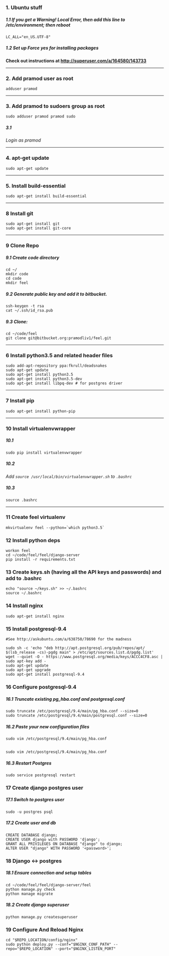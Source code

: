 ### 1. Ubuntu stuff

##### 1.1 If you get a Warning! Local Error, then add this line to /etc/environment; then reboot
`LC_ALL="en_US.UTF-8"`

##### 1.2 Set up Force yes for installing packages

**Check out instructions at http://superuser.com/a/164580/143733**
____

### 2. Add pramod user as root
    adduser pramod
____

### 3. Add pramod to sudoers group as root
    sudo adduser pramod pramod sudo

##### 3.1
*Login as pramod*
____

### 4. apt-get update
    sudo apt-get update
____

### 5. Install build-essential
    sudo apt-get install build-essential
____

### 8 Install git
    sudo apt-get install git
    sudo apt-get install git-core

____

### 9 Clone Repo

##### 9.1 Create code directory
    cd ~/
    mkdir code
    cd code
    mkdir feel

##### 9.2 Generate public key and add it to bitbucket. 
    ssh-keygen -t rsa
    cat ~/.ssh/id_rsa.pub

##### 9.3 Clone:
    cd ~/code/feel
    git clone git@bitbucket.org:pramodliv1/feel.git
____

### 6 Install python3.5 and related header files
    sudo add-apt-repository ppa:fkrull/deadsnakes
    sudo apt-get update
    sudo apt-get install python3.5
    sudo apt-get install python3.5-dev
    sudo apt-get install libpq-dev # for postgres driver
____

### 7 Install pip
    sudo apt-get install python-pip
____

### 10 Install virtualenvwrapper
    
##### 10.1
    sudo pip install virtualenvwrapper

##### 10.2
*Add `source /usr/local/bin/virtualenvwrapper.sh` to `.bashrc`*

##### 10.3
    source .bashrc
____

### 11 Create feel virtualenv

    mkvirtualenv feel --python=`which python3.5`

### 12 Install python deps

    workon feel
    cd ~/code/feel/feel/django-server
    pip install -r requirements.txt

### 13 Create keys.sh  (having all the API keys and passwords) and add to .bashrc

    echo "source ~/keys.sh" >> ~/.bashrc
    source ~/.bashrc

### 14 Install nginx
    
    sudo apt-get install nginx

### 15 Install postgresql-9.4
    
    #See http://askubuntu.com/a/638750/78690 for the madness

    sudo sh -c 'echo "deb http://apt.postgresql.org/pub/repos/apt/ $(lsb_release -cs)-pgdg main" > /etc/apt/sources.list.d/pgdg.list'
    wget --quiet -O - https://www.postgresql.org/media/keys/ACCC4CF8.asc | sudo apt-key add -
    sudo apt-get update
    sudo apt-get upgrade
    sudo apt-get install postgresql-9.4

### 16 Configure postgresql-9.4 
    
##### 16.1 Truncate existing pg_hba.conf and postgresql.conf
    
    sudo truncate /etc/postgresql/9.4/main/pg_hba.conf --size=0
    sudo truncate /etc/postgresql/9.4/main/postgresql.conf --size=0

##### 16.2 Paste your new configuration files
    
    sudo vim /etc/postgresql/9.4/main/pg_hba.conf


    sudo vim /etc/postgresql/9.4/main/pg_hba.conf

##### 16.3 Restart Postgres
    
    sudo service postgresql restart

### 17 Create django postgres user

##### 17.1 Switch to postgres user

    sudo -u postgres psql

##### 17.2 Create user and db

    CREATE DATABASE django;
    CREATE USER django with PASSWORD 'django';
    GRANT ALL PRIVILEGES ON DATABASE "django" to django;
    ALTER USER "django" WITH PASSWORD '<password>';

### 18 Django <-> postgres 

##### 18.1 Ensure connection and setup tables
    cd ~/code/feel/feel/django-server/feel
    python manage.py check
    python manage migrate

##### 18.2 Create django superuser

    python manage.py createsuperuser

### 19 Configure And Reload Nginx
    
    cd "$REPO_LOCATION/config/nginx"
    sudo python deploy.py --conf="$NGINX_CONF_PATH" --repo="$REPO_LOCATION" --port="$NGINX_LISTEN_PORT"


